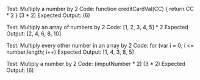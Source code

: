 Test: Multiply a number by 2
Code: 
  function creditCardVal(CC) {
  return CC * 2
}
(3 * 2)
Expected Output: (6)

Test: Multiply an array of numbers by 2
Code: [1, 2, 3, 4, 5] * 2
Expected Output: [2, 4, 6, 8, 10]

Test: Multiply every other number in an array by 2
Code: for (var i = 0; i <= number.length; i++)
Expected Output: [1, 4, 3, 8, 5]

Test: Mutiply a number by 2
Code: (imputNumber * 2)
(3 * 2)
Expected Output: (6)